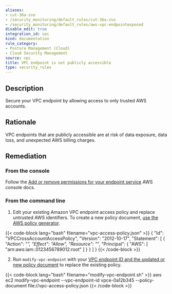 ```yaml
---
aliases:
- cut-36a-zvo
- /security_monitoring/default_rules/cut-36a-zvo
- /security_monitoring/default_rules/aws-vpc-endpointexposed
disable_edit: true
integration_id: vpc
kind: documentation
rule_category:
- Posture Management (Cloud)
- Cloud Security Management
source: vpc
title: VPC endpoint is not publicly accessible
type: security_rules
---
```


## Description

Secure your VPC endpoint by allowing access to only trusted AWS accounts.

## Rationale

VPC endpoints that are publicly accessible are at risk of data exposure, data loss, and unexpected AWS billing charges.

## Remediation

### From the console

Follow the [Add or remove permissions for your endpoint service][1] AWS console docs.

### From the command line

1. Edit your existing Amazon VPC endpoint access policy and replace untrusted AWS identifiers. To create a new policy document, [use the AWS policy generator][2].

  {{< code-block lang="bash" filename="vpc-access-policy.json" >}}
  {
    "Id": "VPCCrossAccountAccessPolicy",
    "Version": "2012-10-17",
    "Statement": [
      {
        "Action": "*",
        "Effect": "Allow",
        "Resource": "*",
        "Principal": {
          "AWS": [
            "arn:aws:iam::0123456789012:root"
          ]
        }
      }
    ]
  }
  {{< /code-block >}}

2. Run `modify-vpc-endpoint` with your [VPC endpoint ID and the updated or new policy document][3] to replace the existing policy.

  {{< code-block lang="bash" filename="modify-vpc-endpoint.sh" >}}
  aws ec2 modify-vpc-endpoint
      --vpc-endpoint-id vpce-0a12b345
      --policy-document file://vpc-access-policy.json
  {{< /code-block >}}

[1]: https://docs.aws.amazon.com/vpc/latest/privatelink/add-endpoint-service-permissions.html
[2]: https://awspolicygen.s3.amazonaws.com/policygen.html
[3]: https://awscli.amazonaws.com/v2/documentation/api/latest/reference/ec2/modify-vpc-endpoint.html#synopsis
